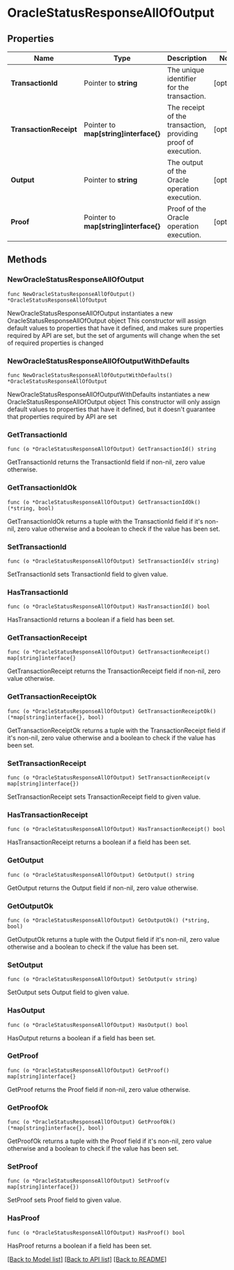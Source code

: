 # OracleStatusResponseAllOfOutput

## Properties

Name | Type | Description | Notes
------------ | ------------- | ------------- | -------------
**TransactionId** | Pointer to **string** | The unique identifier for the transaction. | [optional] 
**TransactionReceipt** | Pointer to **map[string]interface{}** | The receipt of the transaction, providing proof of execution. | [optional] 
**Output** | Pointer to **string** | The output of the Oracle operation execution. | [optional] 
**Proof** | Pointer to **map[string]interface{}** | Proof of the Oracle operation execution. | [optional] 

## Methods

### NewOracleStatusResponseAllOfOutput

`func NewOracleStatusResponseAllOfOutput() *OracleStatusResponseAllOfOutput`

NewOracleStatusResponseAllOfOutput instantiates a new OracleStatusResponseAllOfOutput object
This constructor will assign default values to properties that have it defined,
and makes sure properties required by API are set, but the set of arguments
will change when the set of required properties is changed

### NewOracleStatusResponseAllOfOutputWithDefaults

`func NewOracleStatusResponseAllOfOutputWithDefaults() *OracleStatusResponseAllOfOutput`

NewOracleStatusResponseAllOfOutputWithDefaults instantiates a new OracleStatusResponseAllOfOutput object
This constructor will only assign default values to properties that have it defined,
but it doesn't guarantee that properties required by API are set

### GetTransactionId

`func (o *OracleStatusResponseAllOfOutput) GetTransactionId() string`

GetTransactionId returns the TransactionId field if non-nil, zero value otherwise.

### GetTransactionIdOk

`func (o *OracleStatusResponseAllOfOutput) GetTransactionIdOk() (*string, bool)`

GetTransactionIdOk returns a tuple with the TransactionId field if it's non-nil, zero value otherwise
and a boolean to check if the value has been set.

### SetTransactionId

`func (o *OracleStatusResponseAllOfOutput) SetTransactionId(v string)`

SetTransactionId sets TransactionId field to given value.

### HasTransactionId

`func (o *OracleStatusResponseAllOfOutput) HasTransactionId() bool`

HasTransactionId returns a boolean if a field has been set.

### GetTransactionReceipt

`func (o *OracleStatusResponseAllOfOutput) GetTransactionReceipt() map[string]interface{}`

GetTransactionReceipt returns the TransactionReceipt field if non-nil, zero value otherwise.

### GetTransactionReceiptOk

`func (o *OracleStatusResponseAllOfOutput) GetTransactionReceiptOk() (*map[string]interface{}, bool)`

GetTransactionReceiptOk returns a tuple with the TransactionReceipt field if it's non-nil, zero value otherwise
and a boolean to check if the value has been set.

### SetTransactionReceipt

`func (o *OracleStatusResponseAllOfOutput) SetTransactionReceipt(v map[string]interface{})`

SetTransactionReceipt sets TransactionReceipt field to given value.

### HasTransactionReceipt

`func (o *OracleStatusResponseAllOfOutput) HasTransactionReceipt() bool`

HasTransactionReceipt returns a boolean if a field has been set.

### GetOutput

`func (o *OracleStatusResponseAllOfOutput) GetOutput() string`

GetOutput returns the Output field if non-nil, zero value otherwise.

### GetOutputOk

`func (o *OracleStatusResponseAllOfOutput) GetOutputOk() (*string, bool)`

GetOutputOk returns a tuple with the Output field if it's non-nil, zero value otherwise
and a boolean to check if the value has been set.

### SetOutput

`func (o *OracleStatusResponseAllOfOutput) SetOutput(v string)`

SetOutput sets Output field to given value.

### HasOutput

`func (o *OracleStatusResponseAllOfOutput) HasOutput() bool`

HasOutput returns a boolean if a field has been set.

### GetProof

`func (o *OracleStatusResponseAllOfOutput) GetProof() map[string]interface{}`

GetProof returns the Proof field if non-nil, zero value otherwise.

### GetProofOk

`func (o *OracleStatusResponseAllOfOutput) GetProofOk() (*map[string]interface{}, bool)`

GetProofOk returns a tuple with the Proof field if it's non-nil, zero value otherwise
and a boolean to check if the value has been set.

### SetProof

`func (o *OracleStatusResponseAllOfOutput) SetProof(v map[string]interface{})`

SetProof sets Proof field to given value.

### HasProof

`func (o *OracleStatusResponseAllOfOutput) HasProof() bool`

HasProof returns a boolean if a field has been set.


[[Back to Model list]](../README.md#documentation-for-models) [[Back to API list]](../README.md#documentation-for-api-endpoints) [[Back to README]](../README.md)


